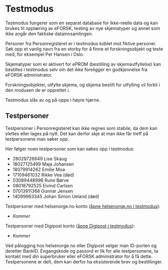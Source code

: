 # Testmodus

Testmodus fungerer som en separat database for ikke-reelle data og kan brukes til opplæring av eFORSK, testing av nye skjematyper og annet som ikke angår den faktiske datainnsamlingen.

Personer fra Personregisteret er i testmodus koblet mot fiktive personer. 
Søk opp et vanlig navn fra en storby for å finne et forskningsobjekt og teste med, for eksempel Per Hansen i Oslo.

Skjematyper som er aktivert for ePROM (bestilling av skjemautfyllelse) kan bestilles i testmodus selv om det ikke foreligger en godkjennelse fra eFORSK administrator.

Forskningsobjekter, utfylte skjema, og skjema bestilt for utfylling vil forbli i den modusen de er opprettet i.

Testmodus slås av og på oppe i høyre hjørne.

## Testpersoner

Testpersoner i Personregisteret kan ikke regnes som stabile, da dem kan slettes eller lages på nytt. Det kan derfor skje at man ikke får treff på testpersonene man søker opp.

Her følger noen testpersoner som kan søkes opp i testmodus:

* 28029726649 Lise Skaug
* 18027125499 Maja Johansen
* 18079914262 Emilie Moa
* 17109461032 Rikke Vea (død)
* 03089448998 Rune Børve
* 08018792525 Eivind Carlsen
* 07013911368 Gunnar Jensen
* 14099963345 Johan Simon Ueland (død)

Testpersoner med helsenorge.no konto (<a href="https://minhelse.hn2.test.nhn.no/" target="_blank">åpne helsenorge.no i testmodus</a>):

* *Kommer*

Testpersoner med Digipost konto (<a href="https://www.difitest.digipost.no/" target="_blank">åpne Digipost i testmodus</a>):

* *Kommer*

Ved pålogging hos helsenorge.no eller Digipost velger man ID-porten og deretter BankID. Engangskode og passord er lik for alle testpersonene, ta kontakt med din superbruker eller eFORSK administrator for å få dette. Testpersonene er delt, dem kan derfor ha eksisterende brev og bestillinger.
